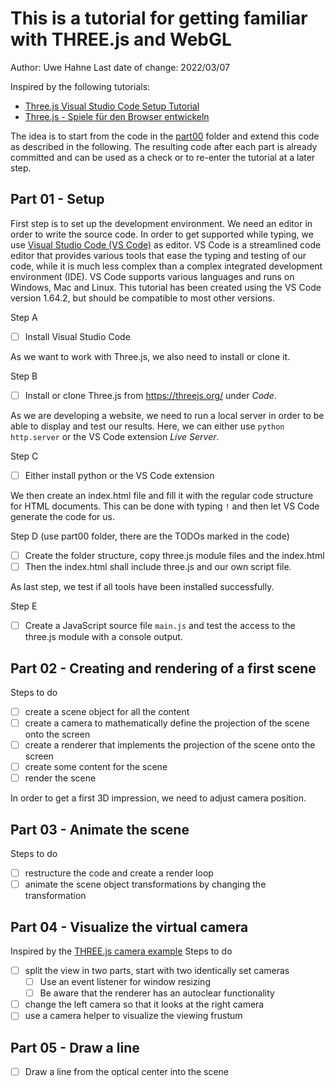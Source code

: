 # This is a tutorial for getting familiar with THREE.js and WebGL

Author: Uwe Hahne
Last date of change: 2022/03/07

Inspired by the following tutorials:
-  [Three.js Visual Studio Code Setup Tutorial](https://youtu.be/DEtTa3LrFVE) 
-  [Three.js - Spiele für den Browser entwickeln](https://www.youtube.com/playlist?list=PLNmsVeXQZj7rrmmZEVGA4GfLLNLlGipWo)

The idea is to start from the code in the [part00](./part00) folder and extend this code as described in the following. The resulting code after each part is already committed and can be used as a check or to re-enter the tutorial at a later step.

## Part 01 - Setup
First step is to set up the development environment. We need an editor in order to write the source code. In order to get supported while typing, we use [Visual Studio Code (VS Code)](https://code.visualstudio.com/) as editor. VS Code is a streamlined code editor that provides various tools that ease the typing and testing of our code, while it is much less complex than a complex integrated development environment (IDE). VS Code supports various languages and runs on Windows, Mac and Linux. This tutorial has been created using the VS Code version 1.64.2, but should be compatible to most other versions.

Step A
- [ ] Install Visual Studio Code

As we want to work with Three.js, we also need to install or clone it.

Step B
- [ ] Install or clone Three.js from https://threejs.org/ under *Code*.

As we are developing a website, we need to run a local server in order to be able to display and test our results. Here, we can either use `python http.server` or the VS Code extension *Live Server*.

Step C
- [ ] Either install python or the VS Code extension

We then create an index.html file and fill it with the regular code structure for HTML documents. This can be done with typing `!` and then let VS Code generate the code for us.

Step D (use part00 folder, there are the TODOs marked in the code)
- [ ] Create the folder structure, copy three.js module files and the index.html
- [ ] Then the index.html shall include three.js and our own script file.

As last step, we test if all tools have been installed successfully. 

Step E
- [ ] Create a JavaScript source file `main.js` and test the access to the three.js module with a console output.



## Part 02 - Creating and rendering of a first scene
Steps to do
- [ ] create a scene object for all the content 
- [ ] create a camera to mathematically define the projection of the scene onto the screen
- [ ] create a renderer that implements the projection of the scene onto the screen
- [ ] create some content for the scene
- [ ] render the scene

In order to get a first 3D impression, we need to adjust camera position.

## Part 03 - Animate the scene
Steps to do
- [ ] restructure the code and create a render loop
- [ ] animate the scene object transformations by changing the transformation

## Part 04 - Visualize the virtual camera
Inspired by the [THREE.js camera example](https://github.com/mrdoob/three.js/blob/master/examples/webgl_camera.html)
Steps to do
- [ ] split the view in two parts, start with two identically set cameras
  - [ ] Use an event listener for window resizing
  - [ ] Be aware that the renderer has an autoclear functionality
- [ ] change the left camera so that it looks at the right camera
- [ ] use a camera helper to visualize the viewing frustum

## Part 05 - Draw a line
- [ ] Draw a line from the optical center into the scene
